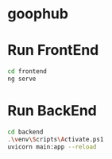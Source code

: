 # goophub

# Run FrontEnd

```bash
cd frontend
ng serve
```

# Run BackEnd
```bash
cd backend
.\venv\Scripts\Activate.ps1
uvicorn main:app --reload
```
